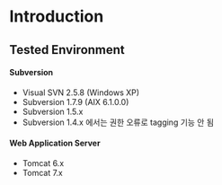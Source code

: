 # Introduction #




## Tested Environment ##
#### Subversion ####
  * Visual SVN 2.5.8 (Windows XP)
  * Subversion 1.7.9 (AIX 6.1.0.0)
  * Subversion 1.5.x
  * Subversion 1.4.x 에서는 권한 오류로 tagging 기능 안 됨
#### Web Application Server ####
  * Tomcat 6.x
  * Tomcat 7.x